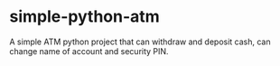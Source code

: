 # simple-python-atm
A simple ATM python project that can withdraw and deposit cash, can change name of account and security PIN.
